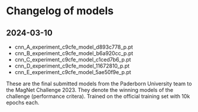 # Changelog of models

## 2024-03-10
- cnn_A_experiment_c9cfe_model_d893c778_p.pt
- cnn_B_experiment_c9cfe_model_b6a920cc_p.pt
- cnn_C_experiment_c9cfe_model_c1ced7b6_p.pt
- cnn_D_experiment_c9cfe_model_11672810_p.pt
- cnn_E_experiment_c9cfe_model_5ae50f9e_p.pt

These are the final submitted models from the Paderborn University team to the MagNet Challenge 2023.
They denote the winning models of the challenge (performance critera).
Trained on the official training set with 10k epochs each.
